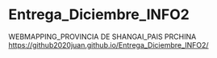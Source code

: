 # Entrega_Diciembre_INFO2
WEBMAPPING_PROVINCIA DE SHANGAI_PAIS PRCHINA
https://github2020juan.github.io/Entrega_Diciembre_INFO2/
